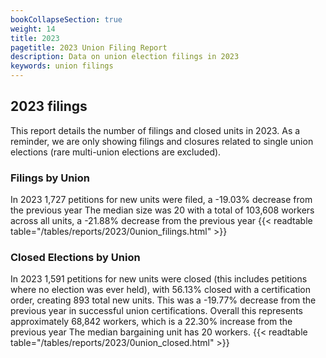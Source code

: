 ```yaml
---
bookCollapseSection: true
weight: 14
title: 2023
pagetitle: 2023 Union Filing Report
description: Data on union election filings in 2023
keywords: union filings
---
```


## 2023 filings

This report details the number of filings and closed units in 2023. As a reminder, we are only showing filings and closures related to single union elections (rare multi-union elections are excluded).

### Filings by Union
In 2023 1,727 petitions for new units were filed, a -19.03% decrease from the previous year The median size was 20 with a total of 103,608 workers across all units, a -21.88% decrease from the previous year
{{< readtable table="/tables/reports/2023/0union_filings.html" >}}

### Closed Elections by Union
In 2023 1,591 petitions for new units were closed (this includes petitions where no election was ever held), with 56.13% closed with a certification order, creating 893 total new units. This was a -19.77% decrease from the previous year in successful union certifications. Overall this represents approximately 68,842 workers, which is a 22.30% increase from the previous year The median bargaining unit has 20 workers.
{{< readtable table="/tables/reports/2023/0union_closed.html" >}}
